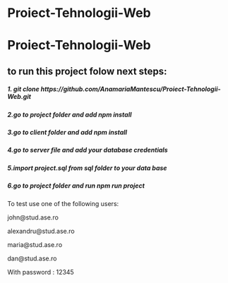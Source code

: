 # Proiect-Tehnologii-Web
# Proiect-Tehnologii-Web

 <h2>to run this project folow next steps: </h1>
 <h5>1. git clone https://github.com/AnamariaMantescu/Proiect-Tehnologii-Web.git</h5>
 <h5>2.go to project folder and add npm install </h5>
<h5>3.go to client folder and add npm install </h5>
 <h5>4.go to server file and add your database credentials</h5>
 <h5>5.import project.sql from sql folder to your data base </h5>
<h5> 6.go to project folder and run npm run project</h5>
</h6> To test use one of the following users:</h6>
<p>john@stud.ase.ro</p>
<p>alexandru@stud.ase.ro</p>
<p>maria@stud.ase.ro</p>
<p>dan@stud.ase.ro</p>
<p> With password : 12345</p>
